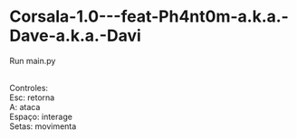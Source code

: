 # Corsala-1.0---feat-Ph4nt0m-a.k.a.-Dave-a.k.a.-Davi

Run main.py<br><br>

Controles:<br>
Esc: retorna<br>
A: ataca<br>
Espaço: interage<br>
Setas: movimenta<br>
